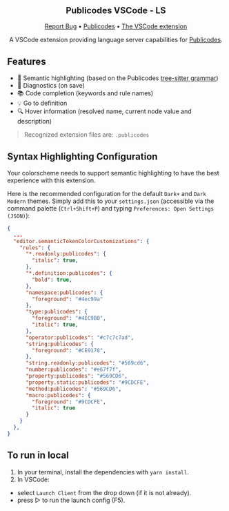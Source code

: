<div align="center">
  <h3 align="center">
	<big>Publicodes VSCode - LS</big>
  </h3>
  <p align="center">
   <a href="https://github.com/publicodes/language-server/issues">Report Bug</a>
   •
   <a href="https://publi.codes">Publicodes</a>
   •
   <a href="https://marketplace.visualstudio.com/items?itemName=EmileRolley.publicodes-language-server">The VSCode extension</a>
  </p>

A VSCode extension providing language server capabilities for
[Publicodes](https://publi.codes/).

</div>

## Features

- 🎨 Semantic highlighting (based on the Publicodes [tree-sitter
  grammar](https://github.com/publicodes/tree-sitter-publicodes))
- 🧪 Diagnostics (on save)
- 📚 Code completion (keywords and rule names)
- 💡 Go to definition
- 🔍 Hover information (resolved name, current node value and description)

> Recognized extension files are: `.publicodes`

## Syntax Highlighting Configuration

Your colorscheme needs to support semantic highlighting to have the best
experience with this extension.

Here is the recommended configuration for the default `Dark+` and `Dark Modern`
themes. Simply add this to your `settings.json` (accessible via the command
palette (`Ctrl+Shift+P`) and typing `Preferences: Open Settings (JSON)`):

```json
{
  ...
  "editor.semanticTokenColorCustomizations": {
    "rules": {
      "*.readonly:publicodes": {
        "italic": true,
      },
      "*.definition:publicodes": {
        "bold": true,
      },
      "namespace:publicodes": {
        "foreground": "#4ec99a"
      },
      "type:publicodes": {
        "foreground": "#4EC9B0",
        "italic": true,
      },
      "operator:publicodes": "#c7c7c7ad",
      "string:publicodes": {
        "foreground": "#CE9178",
      },
      "string.readonly:publicodes": "#569cd6",
      "number:publicodes": "#e67f7f",
      "property:publicodes": "#569CD6",
      "property.static:publicodes": "#9CDCFE",
      "method:publicodes": "#569CD6",
      "macro:publicodes": {
        "foreground": "#9CDCFE",
        "italic": true
      }
    }
  },
}
```

## To run in local

1. In your terminal, install the dependencies with `yarn install`.
2. In VSCode:

- select `Launch Client` from the drop down (if it is not already).
- press ▷ to run the launch config (F5).
